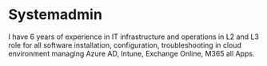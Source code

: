 # Systemadmin
I have 6 years of experience in IT infrastructure and operations in L2 and L3 role for all software installation, configuration, troubleshooting in cloud environment managing Azure AD, Intune, Exchange Online, M365 all Apps.
